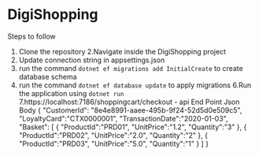 # DigiShopping
Steps to follow
1. Clone the repository
2.Navigate inside the DigiShopping project
3. Update connection string in appsettings.json
4. run the command `dotnet ef migrations add InitialCreate` to create database schema
5. run the command `dotnet ef database update` to apply migrations
6.Run the application using `dotnet run`
7.https://localhost:7186/shoppingcart/checkout - api End Point
Json Body 
{
"CustomerId": "8e4e8991-aaee-495b-9f24-52d5d0e509c5",
"LoyaltyCard":"CTX0000001",
"TransactionDate":"2020-01-03",
"Basket": [
{
"ProductId":"PRD01",
"UnitPrice":"1.2",
"Quantity":"3"
},
{
"ProductId":"PRD02",
"UnitPrice":"2.0",
"Quantity":"2"
},
{
"ProductId":"PRD03",
"UnitPrice":"5.0",
"Quantity":"1"
}
]
}

